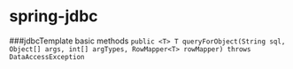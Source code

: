 # spring-jdbc

###jdbcTemplate basic methods
`public <T> T queryForObject(String sql, Object[] args, int[] argTypes, RowMapper<T> rowMapper) throws DataAccessException `
